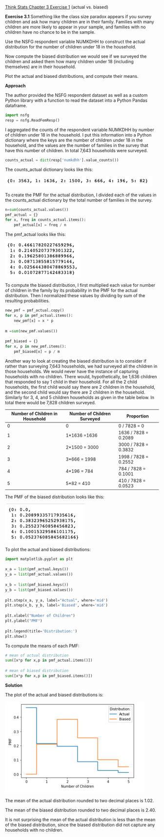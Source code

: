 [Think Stats Chapter 3 Exercise 1](http://greenteapress.com/thinkstats2/html/thinkstats2004.html#toc31) (actual vs. biased)

**Exercise 3.1** Something like the class size paradox appears if you survey children and ask how many children are in their family. Families with many children are more likely to appear in your sample, and families with no children have no chance to be in the sample.

Use the NSFG respondent variable NUMKDHH to construct the actual distribution for the number of children under 18 in the household.

Now compute the biased distribution we would see if we surveyed the children and asked them how many children under 18 (including themselves) are in their household.

Plot the actual and biased distributions, and compute their means.



**Approach**

The author provided the NSFG respondent dataset as well as a custom Python library with a function to read the dataset into a Python Pandas dataframe.

```python
import nsfg
resp = nsfg.ReadFemResp()
```

I aggregated the counts of the respondent variable NUMKDHH by number of children under 18 in the household.  I put this information into a Python dictionary where the keys are the number of children under 18 in the household, and the values are the number of families in the survey that have this number of children. In total 7,643 households were surveyed.

```python
counts_actual = dict(resp['numkdhh'].value_counts())
```

The counts_actual dictionary looks like this:

![Exercise3_1_dictionary](../../img/ex3_1_image1.png)

To create the PMF for the actual distribution, I divided each of the values in the counts_actual dictionary by the total number of families in the survey. 

```python
n=sum(counts_actual.values())
pmf_actual = {}
for x, freq in counts_actual.items():
    pmf_actual[x] = freq / n
```

The pmf_actual looks like this: 

![Exercise3_1_pmf](../../img/ex3_1_pmf_a.png)

To compute the biased distribution, I first multiplied each value for number of children in the family by its probability in the PMF for the actual distribution. Then I normalized these values by dividing by sum of the resulting probabilities.  

```python
new_pmf = pmf_actual.copy()
for x, p in pmf_actual.items():
    new_pmf[x] = x * p
    
m =sum(new_pmf.values())

pmf_biased = {}
for x, p in new_pmf.items():
    pmf_biased[x] = p / m   
```

Another way to look at creating the biased distribution is to consider if rather than surveying 7,643 households, we had surveyed all the children in those households.  We would never have the instance of capturing households with no children.  There would, hypothetically, be 1,636 children that responded to say 1 child in their household. For all the 2 child households, the first child would say there are 2 children in the household, and the second child would say there are 2 children in the household. Similarly for 3, 4, and 5 children households as given in the table below.  In total there would be 7,828 children surveyed. 

| Number of Children in Household | Number of Children Surveyed | Proportion           |
| ------------------------------- | --------------------------- | -------------------- |
| 0                               | 0                           | 0 / 7828 = 0         |
| 1                               | 1*1636 =1636                | 1636 / 7828 = 0.2089 |
| 2                               | 2*1500 = 3000               | 3000 / 7828 = 0.3832 |
| 3                               | 3*666 = 1998                | 1998 / 7828 = 0.2552 |
| 4                               | 4*196 = 784                 | 784 / 7828 = 0.1001  |
| 5                               | 5*82 = 410                  | 410 / 7828 = 0.0523  |

The PMF of the biased distribution looks like this:

![Exercise3_1_pmf](../../img/ex3_1_pmf_b.png)

To plot the actual and biased distributions:

```python
import matplotlib.pyplot as plt

x_a = list(pmf_actual.keys())
y_a = list(pmf_actual.values())

x_b = list(pmf_biased.keys())
y_b = list(pmf_biased.values())

plt.step(x_a, y_a, label="Actual", where='mid')
plt.step(x_b, y_b, label='Biased', where='mid')

plt.xlabel("Number of Children")
plt.ylabel("PMF")

plt.legend(title='Distribution:')
plt.show()
```



To compute the means of each PMF:

```python
# mean of actual distribution
sum([x*p for x,p in pmf_actual.items()])

# mean of biased distribution
sum([x*p for x,p in pmf_biased.items()])
```



**Solution**

The plot of the actual and biased distributions is:

![Exercise3_1_pmf](../../img/ex3_1_plot.png)

The mean of the actual distribution rounded to two decimal places is 1.02.

The mean of the biased distribution rounded to two decimal places is 2.40.

It is not surprising the mean of the actual distribution is less than the mean of the biased distribution, since the biased distribution did not capture any households with no children. 



















